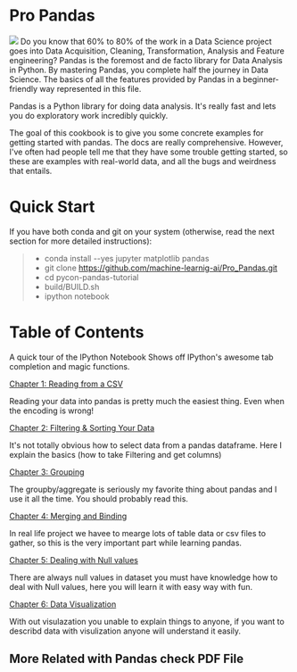 # Pro Pandas
![](https://repository-images.githubusercontent.com/279257546/1af74d80-c528-11ea-8a17-5f4802efafe8)
Do you know that 60% to 80% of the work in a Data Science project goes into Data Acquisition, Cleaning, Transformation, Analysis and Feature engineering?
Pandas is the foremost and de facto library for Data Analysis in Python. By mastering Pandas, you complete half the journey in Data Science.
The basics of all the features provided by Pandas in a beginner-friendly way represented in this file.

Pandas is a Python library for doing data analysis. It's really fast and lets you do exploratory work incredibly quickly.

The goal of this cookbook is to give you some concrete examples for getting started with pandas. The docs are really comprehensive. However, I've often had people tell me that they have some trouble getting started, so these are examples with real-world data, and all the bugs and weirdness that entails.


# Quick Start

If you have both conda and git on your system (otherwise, read the next section for more detailed instructions):

> * conda install --yes jupyter matplotlib pandas
> * git clone https://github.com/machine-learnig-ai/Pro_Pandas.git
> * cd pycon-pandas-tutorial
> * build/BUILD.sh
> * ipython notebook




# Table of Contents
A quick tour of the IPython Notebook
Shows off IPython's awesome tab completion and magic functions.

[Chapter 1: Reading from a CSV](https://github.com/machine-learnig-ai/Pro_Pandas/tree/master/01_Importing_%26_Understanding_Data)

Reading your data into pandas is pretty much the easiest thing. Even when the encoding is wrong!

[Chapter 2: Filtering & Sorting Your Data](https://github.com/machine-learnig-ai/Pro_Pandas/tree/master/02_Filtering_%26_Sorting)

It's not totally obvious how to select data from a pandas dataframe. Here I explain the basics (how to take Filtering and get columns)

[Chapter 3: Grouping](https://github.com/machine-learnig-ai/Pro_Pandas/tree/master/03_Grouping)

The groupby/aggregate is seriously my favorite thing about pandas and I use it all the time. You should probably read this.

[Chapter 4: Merging and Binding](https://github.com/machine-learnig-ai/Pro_Pandas/tree/master/04_Merging_%26_Binding)

In real life project we havee to mearge lots of table data or csv files to gather, so this is the very important part while learning pandas.

[Chapter 5: Dealing with Null values](https://github.com/machine-learnig-ai/Pro_Pandas/tree/master/05_Dealing_with_NULL_values)

There are always null values in dataset you must have knowledge how to deal with Null values, here you will learn it with easy way with fun.

[Chapter 6: Data Visualization](https://github.com/machine-learnig-ai/Pro_Pandas/tree/master/06_Visualization)

With out visulazation you unable to explain things to anyone, if you want to describd data with visulization anyone will understand it easily.


## More Related with Pandas check PDF File
